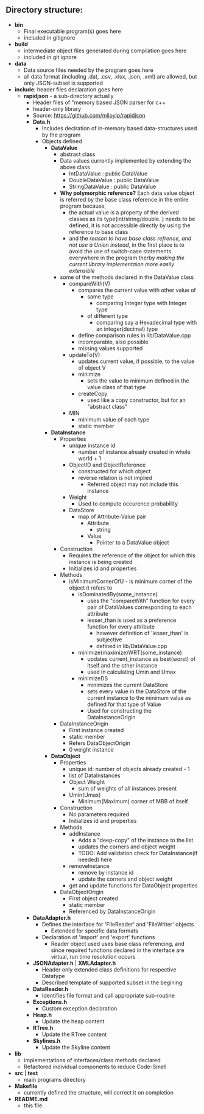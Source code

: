 ## Directory structure:
- **bin**
	- Final executable program(s) goes here
	- included in gitignore
- **build**
	- intermediate object files generated during compilation goes here
	- included in git ignore
- **data**
	- Data source files needed by the program goes here
	- all data format (including .dat, .csv, .xlsx, .json, .xml) are allowed, but only JSON-subset is supported
- **include**: header files declaration goes here
	- **rapidjson** - a sub-directory actually
		- Header files of "memory based JSON parser for c++
		- header-only library
		- Source: https://github.com/miloyip/rapidjson
	  - **Data.h**
	  	- Includes declration of in-memory based data-structures used by the program
	  	- Objects defined
	  		- **DataValue**
	  			- abstract class
			  	- Data values currently implemented by extending the above class
			  		- IntDataValue : public DataValue
			  		- DoubleDataValue : public DataValue
			  		- StringDataValue : public DataValue
			  	- **Why polymorphic reference?** Each data value object is referred by the base class reference in the entire program because,
	  				- the actual value is a property of the derived classes as its type(int/string/double..) needs to be defined, it is not accessible directly by using the reference to base class
	  				- and the *reason to have base class refrence, and not use a Union instead*, in the first place is to avoid the use of switch-case statements everywhere in the program therby *making the current library implementaion more easily extensible*
			  	- some of the methods declared in the DataValue class
			  		- compareWith(V)
			  			- compares the current value with other value of 
			  				- same type
			  					- comparing Integer type with Integer type
			  				- of different type
			  					- comparing say a Hexadecimal type with an integer(decimal) type
			  			- define comparison rules in lib/DataValue.cpp
			  			- incomparable, also possible
			  			- missing values supported
			  		- updateTo(V)
			  			- updates current value, if possible, to the value of object V
						- minimize
							- sets the value to minimum defined in the value class of that type
						-	createCopy
							- used like a copy constructor, but for an "abstract class"
					- MIN
						- minimum value of each type
						- static member
	  		- **DataInstance**
	  			- Properties
	  				- unique instance id
	  					- number of instance already created in whole world + 1
	  				- ObjectID and ObjectReference
	  					- constructed for which object
	  					- reverse relation is not implied
	  						- Referred object may not include this instance
	  				- Weight
	  					- Used to compute occurence probability
	  				- DataStore
	  					- map of Attribute-Value pair
	  						- Attribute
	  							- string
	  						- Value
	  							- Pointer to a DataValue object
	  			- Construction
	  				- Requires the reference of the object for which this instance is being created
	  				- Initializes id and properties
	  			- Methods
	  			  - isMinimumCornerOfU
						  - is minimum corner of the object it refers to
					  - isDominatedBy(some_instance)
						  - uses the "compareWith" function for every pair of DataValues corresponding to each attribute
					    - lesser_than is used as a preference function for every attribute
						  - however definition of 'lesser_than' is subjective
						  - defined in lib/DataValue.cpp
					  - minimize(maximize)WRT(some_instance)
						  - updates current_instance as best(worst) of itself and the other instance
						  - used in calculating Umin and Umax
					  - minimizeDS
						  - minimizes the current DataStore
						  - sets every value in the DataStore of the current instance to the minimum value as defined for that type of Value
						  - Used for constructing the DataInstanceOrigin
	  			- DataInstanceOrigin
	  				- First instance created
	  				- static member
	  				- Refers DataObjectOrigin
	  				- 0 weight instance
	  		- **DataObject**
	  			- Properties
	  				- unique id: number of objects already created - 1
	  				- list of DataInstances
	  				- Object Weight
	  					- sum of weights of all instances present
	  				- Umin(Umax)
	  					- Minimum(Maximum) corner of MBB of itself
	  			- Construction
	  				- No parameters required
	  				- Initializes id and properties
	  			- Methods
	  				- addInstance
	  					- Adds a "deep-copy" of the instance to the list
	  					- updates the corners and object weight
	  					- TODO: Add validation check for DataInstance(if needed) here
	  				- removeInstance
	  					- remove by instance id
	  					- update the corners and object weight
	  				- get and update functions for DataObject properties
	  			- DataObjectOrigin
	  				- First object created
	  				- static member
	  				- Referenced by DataInstanceOrigin 
	  - **DataAdapter.h**
	  	- Defines the interface for 'FileReader' and 'FileWriter' objects
	  		- Extended for specific data formats
	  	- Declaration of 'import' and 'export' functions
	  		- Reader object used uses base class referencing, and since required functions declared in the interface are virtual, run time resolution occurs
	  - **JSONAdapter.h** | **XMLAdapter.h**
	  	- Header only extended class definitions for respective Datatype
	  	- Described template of supported subset in the begining
	  - **DataReader.h**
	  	- Identifies file format and call appropriate sub-routine
	  - **Exceptions.h**
	  	- Custom exception declaration
	  - **Heap.h**
	  	- Update the heap content
	  - **RTree.h**
	  	- Update the RTree content
	  - **Skylines.h**
	  	- Update the Skyline content
- **lib**
	- implementations of interfaces/class methods declared
	- Refactored individual components to reduce Code-Smell
- **src** | **test**
	- main programs directory
- **Makefile**
	- currently defined the structure, will correct it on completion
- **README.md**
	- this file